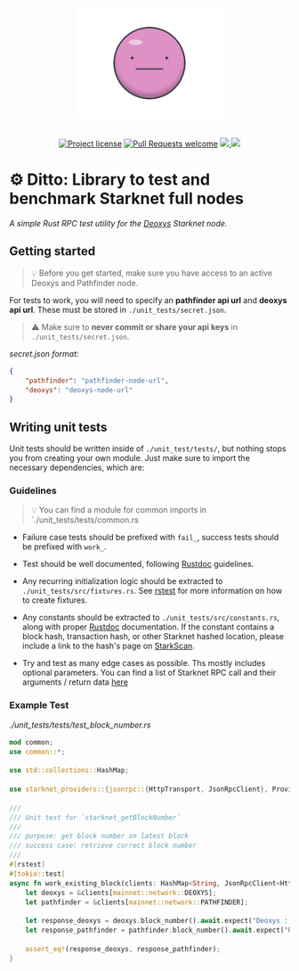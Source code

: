 <!-- markdownlint-disable -->
<div align="center">
<img src="https://github.com/KasarLabs/brand/blob/main/projects/ditto/logo.png?raw=true" height="200">
</div>
<div align="center">
<br />
<!-- markdownlint-restore -->

[![Project license](https://img.shields.io/github/license/kasarLabs/ditto.svg?style=flat-square)](LICENSE)
[![Pull Requests welcome](https://img.shields.io/badge/PRs-welcome-ff69b4.svg?style=flat-square)](https://github.com/kasarLabs/ditto/issues?q=is%3Aissue+is%3Aopen+label%3A%22help+wanted%22)
<a href="https://twitter.com/KasarLabs">
<img src="https://img.shields.io/twitter/follow/KasarLabs?style=social"/> </a>
<a href="https://github.com/kasarlabs/ditto">
<img src="https://img.shields.io/github/stars/kasarlabs/ditto?style=social"/>
</a>

</div>

# ⚙️ Ditto: Library to test and benchmark Starknet full nodes

_A simple Rust RPC test utility for the [Deoxys](https://github.com/KasarLabs/deoxys) Starknet node._

## Getting started

> 💡 Before you get started, make sure you have access to an active Deoxys and Pathfinder node.

For tests to work, you will need to specify an **pathfinder api url** and **deoxys api url**. These must be stored in `./unit_tests/secret.json`.

> ⚠️ Make sure to **never commit or share your api keys** in `./unit_tests/secret.json`.

*secret.json format:*
```json
{
    "pathfinder": "pathfinder-node-url",
    "deoxys": "deoxys-node-url"
}
```

## Writing unit tests

Unit tests should be written inside of `./unit_test/tests/`, but nothing stops you from creating your own module. Just make sure to import the necessary dependencies, which are:

### Guidelines

> 💡 You can find a module for common imports in `./unit_tests/tests/common.rs

- Failure case tests should be prefixed with `fail_`, success tests should be prefixed with `work_`.
- Test should be well documented, following [Rustdoc](https://doc.rust-lang.org/rustdoc/index.html) guidelines.
- Any recurring initialization logic should be extracted to `./unit_tests/src/fixtures.rs`. See [rstest](https://docs.rs/rstest/latest/rstest/) for more information on how to create fixtures.
- Any constants should be extracted to `./unit_tests/src/constants.rs`, along with proper [Rustdoc](https://doc.rust-lang.org/rustdoc/index.html) documentation. If the constant contains a block hash, transaction hash, or other Starknet hashed location, please include a link to the hash's page on [StarkScan](https://starkscan.co/).

- Try and test as many edge cases as possible. Ths mostly includes optional parameters. You can find a list
of Starknet RPC call and their arguments / return data [here](https://playground.open-rpc.org/?uiSchema%5BappBar%5D%5Bui:splitView%5D=false&schemaUrl=https://raw.githubusercontent.com/starkware-libs/starknet-specs/master/api/starknet_api_openrpc.json&uiSchema%5BappBar%5D%5Bui:input%5D=false&uiSchema%5BappBar%5D%5Bui:darkMode%5D=true&uiSchema%5BappBar%5D%5Bui:examplesDropdown%5D=false)

### Example Test

*./unit_tests/tests/test_block_number.rs*
```rust
mod common;
use common::*;

use std::collections::HashMap;

use starknet_providers::{jsonrpc::{HttpTransport, JsonRpcClient}, Provider};

///
/// Unit test for `starknet_getBlockNumber`
/// 
/// purpose: get block number on latest block
/// success case: retrieve correct block number
/// 
#[rstest]
#[tokio::test]
async fn work_existing_block(clients: HashMap<String, JsonRpcClient<HttpTransport>>) {
    let deoxys = &clients[mainnet::network::DEOXYS];
    let pathfinder = &clients[mainnet::network::PATHFINDER];

    let response_deoxys = deoxys.block_number().await.expect("Deoxys : Error while getting the block number");
    let response_pathfinder = pathfinder.block_number().await.expect("RPC : Error while getting the block number");

    assert_eq!(response_deoxys, response_pathfinder);
}